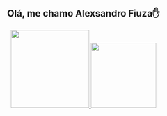 <div align="center">
  <h2>
    Olá,  me chamo Alexsandro Fiuza✋
  </h2> 
</div> 

<div align="center">
  <a href="https://github.com/Alexsandro-Fiuza">
  <img height="180em" src="https://github-readme-stats.vercel.app/api?username=Alexsandro-Fiuza&show_icons=true&theme=dracula" />
  <img height="150em" src="https://github-readme-stats.vercel.app/api/top-langs/?username=Alexsandro-Fiuza&layout=compact&langs_count=7&theme=dracula"/>
</div><br/>
